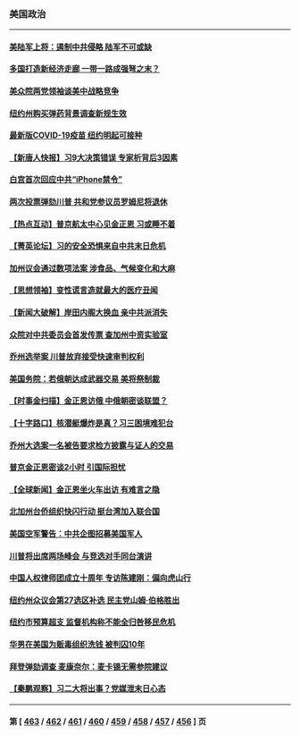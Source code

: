 ### 美国政治
---
#### [美陆军上将：遏制中共侵略 陆军不可或缺](../../pages/ncid1078159/n14073588.md) 
#### [多国打造新经济走廊 一带一路成强弩之末？](../../pages/ncid1078159/n14073569.md) 
#### [美众院两党领袖谈美中战略竞争](../../pages/ncid1078159/n14073391.md) 
#### [纽约州购买弹药背景调查新规生效](../../pages/ncid1078159/n14073510.md) 
#### [最新版COVID-19疫苗 纽约明起可接种](../../pages/ncid1078159/n14073484.md) 
#### [【新唐人快报】习9大决策错误 专家析背后3因素](../../pages/ncid1078159/n14073363.md) 
#### [白宫首次回应中共“iPhone禁令”](../../pages/ncid1078159/n14073399.md) 
#### [两次投票弹劾川普 共和党参议员罗姆尼将退休](../../pages/ncid1078159/n14073367.md) 
#### [【热点互动】普京航太中心见金正恩 习或睡不着](../../pages/ncid1078159/n14073309.md) 
#### [【菁英论坛】习的安全恐惧来自中共末日危机](../../pages/ncid1078159/n14073261.md) 
#### [加州议会通过数项法案 涉食品、气候变化和大麻](../../pages/ncid1078159/n14073299.md) 
#### [【思想领袖】变性谎言造就最大的医疗丑闻](../../pages/ncid1078159/n14054176.md) 
#### [【新闻大破解】岸田内阁大换血 亲中共派消失](../../pages/ncid1078159/n14073125.md) 
#### [众院对中共委员会首发传票 查加州中资实验室](../../pages/ncid1078159/n14073198.md) 
#### [乔州选举案 川普放弃接受快速审判权利](../../pages/ncid1078159/n14073235.md) 
#### [美国务院：若俄朝达成武器交易 美将祭制裁](../../pages/ncid1078159/n14073200.md) 
#### [【时事金扫描】金正恩访俄 中俄朝密谈联盟？](../../pages/ncid1078159/n14073072.md) 
#### [【十字路口】核潜艇爆炸是真？习三困境难犯台](../../pages/ncid1078159/n14073070.md) 
#### [乔州大选案一名被告要求检方披露与证人的交易](../../pages/ncid1078159/n14073123.md) 
#### [普京金正恩密谈2小时 引国际担忧](../../pages/ncid1078159/n14072911.md) 
#### [【全球新闻】金正恩坐火车出访 有难言之隐](../../pages/ncid1078159/n14072752.md) 
#### [北加州台侨组织快闪行动 挺台湾加入联合国](../../pages/ncid1078159/n14072777.md) 
#### [美国空军警告：中共企图招募美国军人](../../pages/ncid1078159/n14072775.md) 
#### [川普将出席两场峰会 与竞选对手同台演讲](../../pages/ncid1078159/n14072550.md) 
#### [中国人权律师团成立十周年 专访陈建刚：偏向虎山行](../../pages/ncid1078159/n14072642.md) 
#### [纽约州众议会第27选区补选 民主党山姆‧伯格胜出](../../pages/ncid1078159/n14072629.md) 
#### [纽约市预算超支 监督机构称不能全归咎移民危机](../../pages/ncid1078159/n14072654.md) 
#### [华男在美国为贩毒组织洗钱 被判囚10年](../../pages/ncid1078159/n14072500.md) 
#### [拜登弹劾调查 麦康奈尔：麦卡锡无需参院建议](../../pages/ncid1078159/n14072451.md) 
#### [【秦鹏观察】习二大将出事？党媒泄末日心态](../../pages/ncid1078159/n14072481.md) 

---
#### 第 [ [463](./463.md) / [462](./462.md) / [461](./461.md) / [460](./460.md) / [459](./459.md) / [458](./458.md) / [457](./457.md) / [456](./456.md) ] 页

